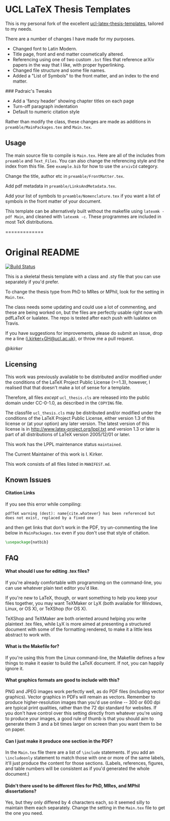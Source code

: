 # UCL LaTeX Thesis Templates


This is my personal fork of the excellent [ucl-latex-thesis-templates](https://github.com/UCL/ucl-latex-thesis-templates), tailored to my needs.

There are a number of changes I have made for my purposes.

- Changed font to Latin Modern.
- Title page, front and end matter cosmetically altered.
- Referencing using one of two custom `.bst` files that reference arXiv papers in the way that I like, with proper hyperlinking.
- Changed file structure and some file names.
- Added a "List of Symbols" to the front matter, and an index to the end matter.

### Padraic's Tweaks

- Add a 'fancy header' showing chapter titles on each page
- Turn-off paragraph indentation
- Default to numeric citation style

Rather than modify the class, these changes are made as additions in `preamble/MainPackages.tex` and `Main.tex`.

## Usage

The main source file to compile is `Main.tex`. Here are all of the includes from `preamble` and `Text_Files`. You can also change the referencing style and the index from this file. See `example.bib` for how to use the `arxivId` category.

Change the title, author etc in `preamble/FrontMatter.tex`.

Add pdf metadata in `preamble/LinksAndMetadata.tex`.

Add your list of symbols to `preamble/Nomenclature.tex` if you want a list of symbols in the front matter of your document.

This template can be alternatively built without the makefile using `latexmk -pdf Main`, and cleaned with `latexmk -c`. These programmes are included in most TeX distributions.

=============

# Original README

[![Build Status](https://travis-ci.org/UCL/ucl-latex-thesis-templates.svg?branch=master)](https://travis-ci.org/UCL/ucl-latex-thesis-templates)

This is a skeletal thesis template with a class and .sty file that you can use separately if you'd prefer.

To change the thesis type from PhD to MRes or MPhil, look for the setting in `Main.tex`.

The class needs some updating and could use a lot of commenting, and these are being worked on, but the files are perfectly usable right now with pdfLaTeX or lualatex. The repo is tested after each push with lualatex on Travis.

If you have suggestions for improvements, please do submit an issue, drop me a line ([i.kirker+GH@ucl.ac.uk](mailto:i.kirker+GH@ucl.ac.uk)), or throw me a pull request.

*@ikirker*

## Licensing

This work was previously available to be distributed and/or modified under the conditions of the LaTeX Project Public License (>=1.3), however, I realised that that doesn't make a lot of sense for a template.

Therefore, all files *except* `ucl_thesis.cls` are released into the public domain under CC-0-1.0, as described in the `COPYING` file.

The classfile `ucl_thesis.cls` may be distributed and/or modified under the conditions of the LaTeX Project Public License, either version 1.3 of this license or (at your option) any later version. The latest version of this license is in <http://www.latex-project.org/lppl.txt> and version 1.3 or later is part of all distributions of LaTeX version 2005/12/01 or later.

This work has the LPPL maintenance status `maintained`.

The Current Maintainer of this work is I. Kirker.

This work consists of all files listed in `MANIFEST.md`.


## Known Issues

#### Citation Links
If you see this error while compiling:

```
pdfTeX warning (dest): name{cite.whatever} has been referenced but does not exist, replaced by a fixed one
```

and then get links that don't work in the PDF, try un-commenting the line below in `MainPackages.tex` even if you don't use that style of citation.

```latex
\usepackage{natbib}
```

## FAQ

#### What should I use for editing .tex files?

If you're already comfortable with programming on the command-line, you can use whatever plain text editor you'd like.

If you're new to LaTeX, though, or want something to help you keep your files together, you may want TeXMaker or LyX (both available for Windows, Linux, or OS X), or TeXShop (for OS X).

TeXShop and TeXMaker are both oriented around helping you write plaintext .tex files, while LyX is more aimed at presenting a structured document with some of the formatting rendered, to make it a little less abstract to work with.

#### What is the Makefile for?

If you're using this from the Linux command-line, the Makefile defines a few things to make it easier to build the LaTeX document. If not, you can happily ignore it.

#### What graphics formats are good to include with this?

PNG and JPEG images work perfectly well, as do PDF files (including vector graphics). Vector graphics in PDFs will remain as vectors. Remember to produce higher-resolution images than you'd use online -- 300 or 600 dpi are typical print qualities, rather than the 72 dpi standard for websites. If you don't have control over this setting directly from whatever you're using to produce your images, a good rule of thumb is that you should aim to generate them 3 and a bit times larger on screen than you want them to be on paper.

#### Can I just make it produce one section in the PDF?

In the `Main.tex` file there are a list of `\include` statements. If you add an `\includeonly` statement to match those with one or more of the same labels, it'll just produce the content for those sections. (Labels, references, figures, and table numbers will be consistent as if you'd generated the whole document.)

#### Didn't there used to be different files for PhD, MRes, and MPhil dissertations?

Yes, but they only differed by 4 characters each, so it seemed silly to maintain them each separately. Change the setting in the `Main.tex` file to get the one you need.
